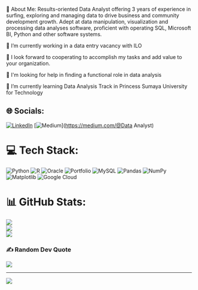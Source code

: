  💫 About Me: Results-oriented Data Analyst offering 3 years of experience in surfing, exploring and managing data 
to drive business and community development growth. Adept at data manipulation, visualization and 
processing data analyses software, proficient with operating SQL, Microsoft BI, Python and other 
software systems.

🔭 I’m currently working in a data entry vacancy with ILO

👯 I look forward to cooperating to accomplish my tasks and add value to your organization.

🤝 I'm looking for help in finding a functional role in data analysis

🌱 I’m currently learning Data Analysis Track in Princess Sumaya University for Technology





## 🌐 Socials:
[![LinkedIn](https://img.shields.io/badge/LinkedIn-%230077B5.svg?logo=linkedin&logoColor=white)](https://linkedin.com/in/www.linkedin.com/in/fayizaltawafshih) [![Medium](https://img.shields.io/badge/Medium-12100E?logo=medium&logoColor=white)](https://medium.com/@Data Analyst) 

# 💻 Tech Stack:
![Python](https://img.shields.io/badge/python-3670A0?style=for-the-badge&logo=python&logoColor=ffdd54) ![R](https://img.shields.io/badge/r-%23276DC3.svg?style=for-the-badge&logo=r&logoColor=white) ![Oracle](https://img.shields.io/badge/Oracle-F80000?style=for-the-badge&logo=oracle&logoColor=white) ![Portfolio](https://img.shields.io/badge/Portfolio-%23000000.svg?style=for-the-badge&logo=firefox&logoColor=#FF7139) ![MySQL](https://img.shields.io/badge/mysql-4479A1.svg?style=for-the-badge&logo=mysql&logoColor=white) ![Pandas](https://img.shields.io/badge/pandas-%23150458.svg?style=for-the-badge&logo=pandas&logoColor=white) ![NumPy](https://img.shields.io/badge/numpy-%23013243.svg?style=for-the-badge&logo=numpy&logoColor=white) ![Matplotlib](https://img.shields.io/badge/Matplotlib-%23ffffff.svg?style=for-the-badge&logo=Matplotlib&logoColor=black) ![Google Cloud](https://img.shields.io/badge/GoogleCloud-%234285F4.svg?style=for-the-badge&logo=google-cloud&logoColor=white)
# 📊 GitHub Stats:
![](https://github-readme-stats.vercel.app/api?username=FayezAltawafshih&theme=swift&hide_border=false&include_all_commits=true&count_private=false)<br/>
![](https://github-readme-streak-stats.herokuapp.com/?user=FayezAltawafshih&theme=swift&hide_border=false)<br/>
![](https://github-readme-stats.vercel.app/api/top-langs/?username=FayezAltawafshih&theme=swift&hide_border=false&include_all_commits=true&count_private=false&layout=compact)

### ✍️ Random Dev Quote
![](https://quotes-github-readme.vercel.app/api?type=horizontal&theme=dark)

---
[![](https://visitcount.itsvg.in/api?id=FayezAltawafshih&icon=0&color=1)](https://visitcount.itsvg.in)

<!-- Proudly created with GPRM ( https://gprm.itsvg.in ) -->
